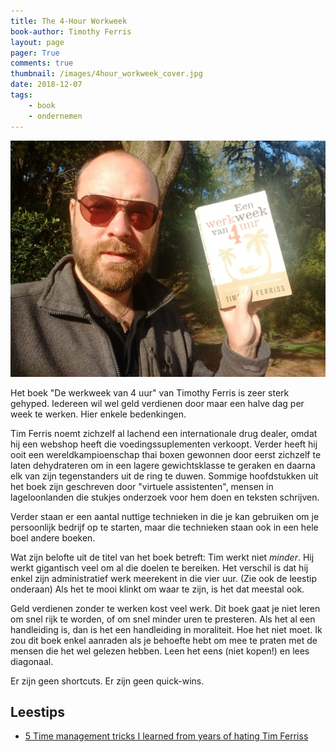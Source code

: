 ```yaml
---
title: The 4-Hour Workweek 
book-author: Timothy Ferris
layout: page
pager: True
comments: true
thumbnail: /images/4hour_workweek_cover.jpg
date: 2018-12-07
tags:
    - book
    - ondernemen
---
```


![4-Hour Workweek, Timothy Ferris](/images/4hour_workweek.jpg "4-Hour Workweek, Timothy Ferris")

Het boek "De werkweek van 4 uur" van Timothy Ferris is zeer sterk gehyped. Iedereen wil wel geld verdienen door maar een halve dag per week te werken. Hier enkele bedenkingen.

Tim Ferris noemt zichzelf al lachend een internationale drug dealer, omdat hij een webshop heeft die voedingssuplementen verkoopt. Verder heeft hij ooit een wereldkampioenschap thai boxen gewonnen door eerst zichzelf te laten dehydrateren om in een lagere gewichtsklasse te geraken en daarna elk van zijn tegenstanders uit de ring te duwen. Sommige hoofdstukken uit het boek zijn geschreven door "virtuele assistenten", mensen in lageloonlanden die stukjes onderzoek voor hem doen en teksten schrijven.

Verder staan er een aantal nuttige technieken in die je kan gebruiken om je persoonlijk bedrijf op te starten, maar die technieken staan ook in een hele boel andere boeken.

Wat zijn belofte uit de titel van het boek betreft: Tim werkt niet *minder*. Hij werkt gigantisch veel om al die doelen te bereiken. Het verschil is dat hij enkel zijn administratief werk meerekent in die vier uur. (Zie ook de leestip onderaan) Als het te mooi klinkt om waar te zijn, is het dat meestal ook.

Geld verdienen zonder te werken kost veel werk. Dit boek gaat je niet leren om snel rijk te worden, of om snel minder uren te presteren. Als het al een handleiding is, dan is het een handleiding in moraliteit. Hoe het niet moet. Ik zou dit boek enkel aanraden als je behoefte hebt om mee te praten met de mensen die het wel gelezen hebben. Leen het eens (niet kopen!) en lees diagonaal. 

Er zijn geen shortcuts. Er zijn geen quick-wins. 

## Leestips
* [5 Time management tricks I learned from years of hating Tim Ferriss](http://blog.penelopetrunk.com/2009/01/08/5-time-management-tricks-i-learned-from-years-of-hating-tim-ferriss/)